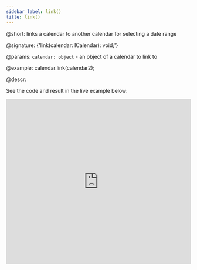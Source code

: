 ```yaml
---
sidebar_label: link()
title: link()
---          
```


@short: links a calendar to another calendar for selecting a date range

@signature: {'link(calendar: ICalendar): void;'}

@params:
`calendar: object` - an object of a calendar to link to

@example:
calendar.link(calendar2);

@descr:

See the code and result in the live example below:
<iframe src="https://snippet.dhtmlx.com/dxo54017?mode=result" frameborder="0" class="snippet_iframe" width="100%" height="450"></iframe>

[comment]: # (@related:calendar/operating_calendar.md#linkingtwocalendars)